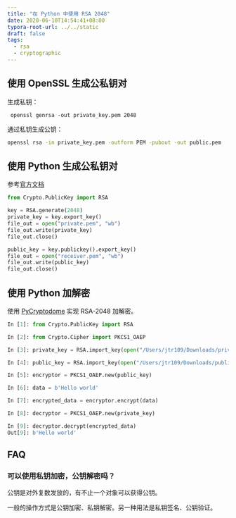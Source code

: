 ```yaml
---
title: "在 Python 中使用 RSA 2048"
date: 2020-06-10T14:54:41+08:00
typora-root-url: ../../static
draft: false
tags:
  - rsa
  - cryptographic
---
```


## 使用 OpenSSL 生成公私钥对

生成私钥：

```shell
 openssl genrsa -out private_key.pem 2048
```

通过私钥生成公钥：

```sh
openssl rsa -in private_key.pem -outform PEM -pubout -out public.pem
```

## 使用 Python 生成公私钥对

参考[官方文档](https://pycryptodome.readthedocs.io/en/latest/src/examples.html#generate-public-key-and-private-key)

```python
from Crypto.PublicKey import RSA

key = RSA.generate(2048)
private_key = key.export_key()
file_out = open("private.pem", "wb")
file_out.write(private_key)
file_out.close()

public_key = key.publickey().export_key()
file_out = open("receiver.pem", "wb")
file_out.write(public_key)
file_out.close()
```



## 使用 Python 加解密

使用 [PyCryptodome](https://pycryptodome.readthedocs.io/en/latest/index.html) 实现 RSA-2048 加解密。

```python
In [1]: from Crypto.PublicKey import RSA

In [2]: from Crypto.Cipher import PKCS1_OAEP

In [3]: private_key = RSA.import_key(open("/Users/jtr109/Downloads/private_key.pem").read())

In [4]: public_key = RSA.import_key(open("/Users/jtr109/Downloads/public_key.pem").read())

In [5]: encryptor = PKCS1_OAEP.new(public_key)

In [6]: data = b'Hello world'

In [7]: encrypted_data = encryptor.encrypt(data)

In [8]: decryptor = PKCS1_OAEP.new(private_key)

In [9]: decryptor.decrypt(encrypted_data)
Out[9]: b'Hello world'
```

## FAQ

### 可以使用私钥加密，公钥解密吗？

公钥是对外复数发放的，有不止一个对象可以获得公钥。

一般的操作方式是公钥加密、私钥解密。另一种用法是私钥签名、公钥验证。
